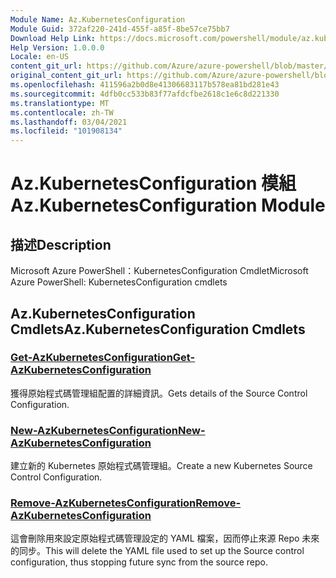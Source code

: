 ```yaml
---
Module Name: Az.KubernetesConfiguration
Module Guid: 372af220-241d-455f-a85f-8be57ce75bb7
Download Help Link: https://docs.microsoft.com/powershell/module/az.kubernetesconfiguration
Help Version: 1.0.0.0
Locale: en-US
content_git_url: https://github.com/Azure/azure-powershell/blob/master/src/KubernetesConfiguration/help/Az.KubernetesConfiguration.md
original_content_git_url: https://github.com/Azure/azure-powershell/blob/master/src/KubernetesConfiguration/help/Az.KubernetesConfiguration.md
ms.openlocfilehash: 411596a2b0d8e41306683117b578ea81bd281e43
ms.sourcegitcommit: 4dfb0cc533b83f77afdcfbe2618c1e6c8d221330
ms.translationtype: MT
ms.contentlocale: zh-TW
ms.lasthandoff: 03/04/2021
ms.locfileid: "101908134"
---
```

# <span data-ttu-id="682c4-101">Az.KubernetesConfiguration 模組</span><span class="sxs-lookup"><span data-stu-id="682c4-101">Az.KubernetesConfiguration Module</span></span>
## <span data-ttu-id="682c4-102">描述</span><span class="sxs-lookup"><span data-stu-id="682c4-102">Description</span></span>
<span data-ttu-id="682c4-103">Microsoft Azure PowerShell：KubernetesConfiguration Cmdlet</span><span class="sxs-lookup"><span data-stu-id="682c4-103">Microsoft Azure PowerShell: KubernetesConfiguration cmdlets</span></span>

## <span data-ttu-id="682c4-104">Az.KubernetesConfiguration Cmdlets</span><span class="sxs-lookup"><span data-stu-id="682c4-104">Az.KubernetesConfiguration Cmdlets</span></span>
### [<span data-ttu-id="682c4-105">Get-AzKubernetesConfiguration</span><span class="sxs-lookup"><span data-stu-id="682c4-105">Get-AzKubernetesConfiguration</span></span>](Get-AzKubernetesConfiguration.md)
<span data-ttu-id="682c4-106">獲得原始程式碼管理組配置的詳細資訊。</span><span class="sxs-lookup"><span data-stu-id="682c4-106">Gets details of the Source Control Configuration.</span></span>

### [<span data-ttu-id="682c4-107">New-AzKubernetesConfiguration</span><span class="sxs-lookup"><span data-stu-id="682c4-107">New-AzKubernetesConfiguration</span></span>](New-AzKubernetesConfiguration.md)
<span data-ttu-id="682c4-108">建立新的 Kubernetes 原始程式碼管理組。</span><span class="sxs-lookup"><span data-stu-id="682c4-108">Create a new Kubernetes Source Control Configuration.</span></span>

### [<span data-ttu-id="682c4-109">Remove-AzKubernetesConfiguration</span><span class="sxs-lookup"><span data-stu-id="682c4-109">Remove-AzKubernetesConfiguration</span></span>](Remove-AzKubernetesConfiguration.md)
<span data-ttu-id="682c4-110">這會刪除用來設定原始程式碼管理設定的 YAML 檔案，因而停止來源 Repo 未來的同步。</span><span class="sxs-lookup"><span data-stu-id="682c4-110">This will delete the YAML file used to set up the Source control configuration, thus stopping future sync from the source repo.</span></span>

